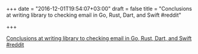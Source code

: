 +++
date = "2016-12-01T19:54:07+03:00"
draft = false
title = "Conclusions at writing library to checking email in Go, Rust, Dart, and Swift  #reddit"

+++

<p><a href="https://t.co/T2MDZLodyO">Conclusions at writing library to checking email in Go, Rust, Dart, and Swift  #reddit</a></p>
